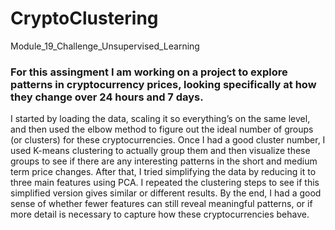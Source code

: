 # CryptoClustering
Module_19_Challenge_Unsupervised_Learning

### For this assingment I am working on a project to explore patterns in cryptocurrency prices, looking specifically at how they change over 24 hours and 7 days.

I started by loading the data, scaling it so everything’s on the same level, and then used the elbow method to figure out the ideal number of groups (or clusters) for these cryptocurrencies. 
Once I had a good cluster number, I used K-means clustering to actually group them and then visualize these groups to see if there are any interesting patterns in the short and medium term price changes.
After that, I tried simplifying the data by reducing it to three main features using PCA. I repeated the clustering steps to see if this simplified version gives similar or different results. 
By the end, I had a good sense of whether fewer features can still reveal meaningful patterns, or if more detail is necessary to capture how these cryptocurrencies behave.